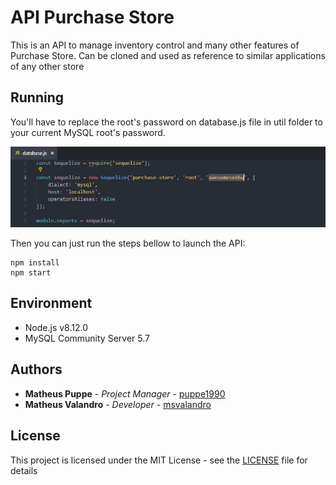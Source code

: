 # API Purchase Store

This is an API to manage inventory control and many other features of Purchase Store. Can be cloned and used as reference to similar applications of any other store

## Running

You'll have to replace the root's password on database.js file in util folder to your current MySQL root's password.

![database.js file](images/database.PNG)

Then you can just run the steps bellow to launch the API:

```
npm install
npm start
```

## Environment

* Node.js v8.12.0
* MySQL Community Server 5.7

## Authors

* **Matheus Puppe** - *Project Manager* - [puppe1990](https://github.com/puppe1990)
* **Matheus Valandro** - *Developer* - [msvalandro](https://github.com/msvalandro)

## License

This project is licensed under the MIT License - see the [LICENSE](LICENSE) file for details